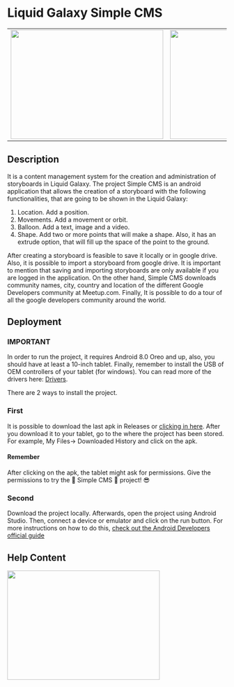 # Liquid Galaxy Simple CMS 

<table><tr><td><img src="https://raw.githubusercontent.com/dfriveros11/LiquidGalaxySimpleCMS/develop/DemoSimpleCMSAndroid.gif" width="350" height="250"/></td><td><img src="https://raw.githubusercontent.com/dfriveros11/LiquidGalaxySimpleCMS/develop/DemoSimpleCMSLiquidGalaxy.gif" width="350" height="250"/></td></tr></table>


## Description

It is a content management system for the creation and administration of storyboards in Liquid Galaxy. The project Simple CMS is an android application that allows the creation of a storyboard with the following functionalities, that are going to be shown in the Liquid Galaxy: 

1. Location. Add a position. 
2. Movements. Add a movement or orbit. 
3. Balloon. Add a text, image and a video.
4. Shape. Add two or more points that will make a shape. Also, it has an extrude option, that will fill up the space of the point to the ground.

After creating a storyboard is feasible to save it locally or in google drive. Also, it is possible to import a storyboard from google drive. It is important to mention that saving and importing storyboards are only available if you are logged in the application. 
On the other hand, Simple CMS downloads community names, city, country and location of the different Google Developers community at Meetup.com. Finally, It is possible to do a tour of all the google developers community around the world. 

## Deployment

### IMPORTANT
In order to run the project, it requires Android 8.0 Oreo and up, also, you should have at least a 10-inch tablet. Finally, remember to install the USB of OEM controllers of your tablet (for windows). You can read more of the drivers here: [Drivers]( https://developer.android.com/studio/run/oem-usb).

There are 2 ways to install the project.

### First

It is possible to download the last apk in Releases or [clicking in here](https://github.com/dfriveros11/LiquidGalaxySimpleCMS/releases/download/0.2/SimpleCMS-0.2.apk). After you download it to your tablet, go to the where the project has been stored. For example, My Files-> Downloaded History and click on the apk. 

#### Remember

After clicking on the apk, the tablet might ask for permissions. Give the permissions to try the :sparkler: Simple CMS :sparkler: project! :sunglasses:

### Second

Download the project locally. Afterwards, open the project using Android Studio. Then, connect a device or emulator and click on the run button. For more instructions on how to do this, [check out the Android Developers official guide](https://developer.android.com/training/basics/firstapp/running-app)

## Help Content

<img src="https://raw.githubusercontent.com/dfriveros11/LiquidGalaxySimpleCMS/develop/helptab.gif" width="350" height="250"/>

